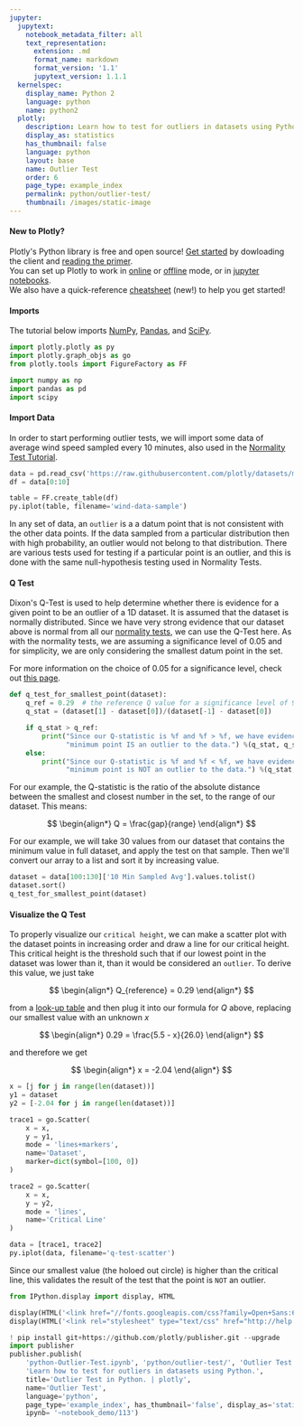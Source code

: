 ```yaml
---
jupyter:
  jupytext:
    notebook_metadata_filter: all
    text_representation:
      extension: .md
      format_name: markdown
      format_version: '1.1'
      jupytext_version: 1.1.1
  kernelspec:
    display_name: Python 2
    language: python
    name: python2
  plotly:
    description: Learn how to test for outliers in datasets using Python.
    display_as: statistics
    has_thumbnail: false
    language: python
    layout: base
    name: Outlier Test
    order: 6
    page_type: example_index
    permalink: python/outlier-test/
    thumbnail: /images/static-image
---
```


#### New to Plotly?
Plotly's Python library is free and open source! [Get started](https://plot.ly/python/getting-started/) by dowloading the client and [reading the primer](https://plot.ly/python/getting-started/).
<br>You can set up Plotly to work in [online](https://plot.ly/python/getting-started/#initialization-for-online-plotting) or [offline](https://plot.ly/python/getting-started/#initialization-for-offline-plotting) mode, or in [jupyter notebooks](https://plot.ly/python/getting-started/#start-plotting-online).
<br>We also have a quick-reference [cheatsheet](https://images.plot.ly/plotly-documentation/images/python_cheat_sheet.pdf) (new!) to help you get started!


#### Imports
The tutorial below imports [NumPy](http://www.numpy.org/), [Pandas](https://plot.ly/pandas/intro-to-pandas-tutorial/), and [SciPy](https://www.scipy.org/).

```python
import plotly.plotly as py
import plotly.graph_objs as go
from plotly.tools import FigureFactory as FF

import numpy as np
import pandas as pd
import scipy
```

#### Import Data


In order to start performing outlier tests, we will import some data of average wind speed sampled every 10 minutes, also used in the [Normality Test Tutorial](https://plot.ly/python/normality-test/).

```python
data = pd.read_csv('https://raw.githubusercontent.com/plotly/datasets/master/wind_speed_laurel_nebraska.csv')
df = data[0:10]

table = FF.create_table(df)
py.iplot(table, filename='wind-data-sample')
```

In any set of data, an `outlier` is a a datum point that is not consistent with the other data points. If the data sampled from a particular distribution then with high probability, an outlier would not belong to that distribution. There are various tests used for testing if a particular point is an outlier, and this is done with the same null-hypothesis testing used in Normality Tests.


#### Q Test


Dixon's Q-Test is used to help determine whether there is evidence for a given point to be an outlier of a 1D dataset. It is assumed that the dataset is normally distributed. Since we have very strong evidence that our dataset above is normal from all our [normality tests](https://plot.ly/python/normality-test/), we can use the Q-Test here. As with the normality tests, we are assuming a significance level of $0.05$ and for simplicity, we are only considering the smallest datum point in the set.

For more information on the choice of 0.05 for a significance level, check out [this page](http://www.investopedia.com/exam-guide/cfa-level-1/quantitative-methods/hypothesis-testing.asp).

```python
def q_test_for_smallest_point(dataset):
    q_ref = 0.29  # the reference Q value for a significance level of 95% and 30 data points
    q_stat = (dataset[1] - dataset[0])/(dataset[-1] - dataset[0])

    if q_stat > q_ref:
        print("Since our Q-statistic is %f and %f > %f, we have evidence that our "
              "minimum point IS an outlier to the data.") %(q_stat, q_stat, q_ref)
    else:
        print("Since our Q-statistic is %f and %f < %f, we have evidence that our "
              "minimum point is NOT an outlier to the data.") %(q_stat, q_stat, q_ref)
```

For our example, the Q-statistic is the ratio of the absolute distance between the smallest and closest number in the set, to the range of our dataset. This means:

$$
\begin{align*}
Q = \frac{gap}{range}
\end{align*}
$$

For our example, we will take 30 values from our dataset that contains the minimum value in full dataset, and apply the test on that sample. Then we'll convert our array to a list and sort it by increasing value.

```python
dataset = data[100:130]['10 Min Sampled Avg'].values.tolist()
dataset.sort()
q_test_for_smallest_point(dataset)
```

#### Visualize the Q Test


To properly visualize our `critical height`, we can make a scatter plot with the dataset points in increasing order and draw a line for our critical height. This critical height is the threshold such that if our lowest point in the dataset was lower than it, than it would be considered an `outlier`. To derive this value, we just take

$$
\begin{align*}
Q_{reference} = 0.29
\end{align*}
$$

from a [look-up table](http://sebastianraschka.com/Articles/2014_dixon_test.html) and then plug it into our formula for $Q$ above, replacing our smallest value with an unknown $x$

$$
\begin{align*}
0.29 = \frac{5.5 - x}{26.0}
\end{align*}
$$

and therefore we get

$$
\begin{align*}
x = -2.04
\end{align*}
$$

```python
x = [j for j in range(len(dataset))]
y1 = dataset
y2 = [-2.04 for j in range(len(dataset))]

trace1 = go.Scatter(
    x = x,
    y = y1,
    mode = 'lines+markers',
    name='Dataset',
    marker=dict(symbol=[100, 0])
)

trace2 = go.Scatter(
    x = x,
    y = y2,
    mode = 'lines',
    name='Critical Line'
)

data = [trace1, trace2]
py.iplot(data, filename='q-test-scatter')
```

Since our smallest value (the holoed out circle) is higher than the critical line, this validates the result of the test that the point is `NOT` an outlier.

```python
from IPython.display import display, HTML

display(HTML('<link href="//fonts.googleapis.com/css?family=Open+Sans:600,400,300,200|Inconsolata|Ubuntu+Mono:400,700" rel="stylesheet" type="text/css" />'))
display(HTML('<link rel="stylesheet" type="text/css" href="http://help.plot.ly/documentation/all_static/css/ipython-notebook-custom.css">'))

! pip install git+https://github.com/plotly/publisher.git --upgrade
import publisher
publisher.publish(
    'python-Outlier-Test.ipynb', 'python/outlier-test/', 'Outlier Test | plotly',
    'Learn how to test for outliers in datasets using Python.',
    title='Outlier Test in Python. | plotly',
    name='Outlier Test',
    language='python',
    page_type='example_index', has_thumbnail='false', display_as='statistics', order=6,
    ipynb= '~notebook_demo/113')
```

```python

```
